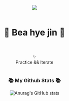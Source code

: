 <div align="center">
<img src="https://capsule-render.vercel.app/api?type=wave&color=FFE082&height=300&section=header&text=🍰&fontSize=90"/>
</div>

<br>

<p>
<div align="center">
<h1> 🕺 Bea hye jin 🕺 </h1>
<br>
<br>
  ✨
  <br>
 Practice && Iterate
 
</div>

<br>
<div align="center" >

<h3 align="center">📚 My Github Stats 📚</h3>

![Anurag's GitHub stats](https://github-readme-stats.vercel.app/api?username=Asha-Be&hide=contribs,prs)

</div>
